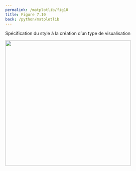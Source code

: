 ```yaml
---
permalink: /matplotlib/fig10
title: Figure 7.10
back: /python/matplotlib
---
```


Spécification du style à la création d’un type de visualisation

<img src="/python/_static/matplotlib/fig10.png" width="400px"/>

<script src="https://emgithub.com/embed.js?target=https%3A%2F%2Fgithub.com%2Fxoolive%2Fpython%2Fblob%2Fmaster%2F02-ecosysteme%2F07-matplotlib%2Ffig10.py&style=github-gist&showLineNumbers=on"></script>
